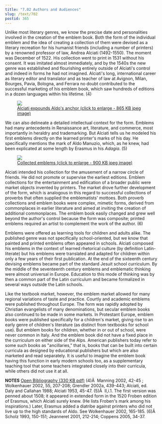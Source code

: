 ```yaml
---
title: "7.02 Authors and Audiences"
slug: /text/702
postid: 365
---
```

Unlike most literary genres, we know the precise date and personalities involved in the creation of the emblem book. Both the form of the individual emblem and the idea of creating a collection of them were devised as a literary recreation for his humanist friends (including a number of printers) by a renowned professor of law, Andrea Alciati (1492-1550). The moment was December of 1522. His collection went to print in 1531 without his consent. It was imitated almost immediately, and by the 1540s the new genre was established and flourishing entirely outside of Alciati's control and indeed in forms he had not imagined. Alciati's long, international career as literary editor and translator and as teacher of law at Avignon, Milan, Bourges, Pavia, Bologna, and Ferrara no doubt contributed to the successful marketing of his emblem book, which saw hundreds of editions in a dozen languages within his lifetime. (4)
<p style="text-align: center;"></p>


<figure class="mkdn-figure">
    <a href="/images_full//7.00_Chapter_Seven/HFS_026.02.jpg" class="mkdn-image-link">
    <img class="mkdn-image" src="/images_full//7.00_Chapter_Seven/HFS_026.02.jpg" />
    <figcaption class="mkdn-figcaption">Alciati expounds Aldo's anchor (click to enlarge - 865 KB jpeg image)</figcaption>
    </a>
</figure>

We can also delineate a detailed intellectual context for the form. Emblems had many antecedents in Renaissance art, literature, and commerce, most importantly in heraldry and trademarking. But Alciati tells us he modeled his first emblems directly on the learned printer's marks of his day. He specifically mentions the mark of Aldo Manuzio, which, as he knew, had been explicated at some length by Erasmus in his <em>Adagia</em>. (5)
<p style="text-align: center;"></p>


<figure class="mkdn-figure">
    <a href="/images_full//7.00_Chapter_Seven/HFS_028.03.jpg" class="mkdn-image-link">
    <img class="mkdn-image" src="/images_full//7.00_Chapter_Seven/HFS_028.03.jpg" />
    <figcaption class="mkdn-figcaption">Collected emblems (click to enlarge - 900 KB jpeg image)</figcaption>
    </a>
</figure>

Alciati intended his collection for the amusement of a narrow circle of friends. He did not promote or supervise the earliest editions. Emblem collections for the entertainment and edification of a broader public were market objects invented by printers. The market drove further development of the form, which is analogous in this regard to successful collections of proverbs that often supplied the emblematists' mottoes. Both proverb collections and emblem books were complex, mimetic forms, derived from commonplaces in earlier literature and aimed at inviting the creation of additional commonplaces. The emblem book easily changed and grew well beyond the author's control because the form was composite; printed emblems required an artist to complement the work of the author. (6)

Emblems were offered as learning tools for children and adults alike. The published genre was not specifically school-oriented, but we know that painted and printed emblems often appeared in schools. Alciati composed his emblems in the context of learned rhetorical culture (by definition Latin-literate) but his emblems were translated and adapted for children within only a few years of their first publication. At the end of the sixteenth century devising emblems became part of the standard Jesuit school curriculum. By the middle of the seventeenth century emblems and emblematic thinking were almost universal in Europe. Education to this mode of thinking was by then a common part of the Latin curriculum and became formalized in several ways outside the Latin schools.

Like the textbook market, however, the emblem market allowed for many regional variations of taste and practice. Courtly and academic emblems were published throughout Europe. The form was rapidly adopted by Christian evangelists of many denominations, but secular emblem books also continued to be made in some markets. In Protestant Europe, emblem books were published specifically for a children's market, giving rise to an early genre of children's literature (as distinct from textbooks for school use). But emblem books for children, whether in or out of school, were never common in Italy. And the emblem book did not have a fixed place in the curriculum on either side of the Alps. American publishers today refer to some such books as "ancillaries," that is, books that can be built into certain curricula as designed by educational publishers but which are also marketed and read separately. It is useful to imagine the emblem book having this function in early modern schools too, as a supplementary teaching tool that some teachers integrated closely into their curricula, while others did not use it at all.

<strong>NOTES</strong>
<a href="http://www.humanismforsale.org/bibliography.pdf" target="new">Open Bibliography (330 KB pdf)</a>
(4)Â  Manning 2002, 42-45 ; Wolkenhauer 2002, 55, 207-208; Grendler 2002a, 439-443; Alciati, ed. Daly and Callahan 1988; Alciati 1953, 45-47.
(5)Â  II,i.1. The first version was penned about 1508; it appeared in extended form in the 1520 Froben edition of Erasmus, which Alciati surely knew. (He lists Froben's mark among his inspirations.) Later, Erasmus added a diatribe against printers who did not live up to the high standards of Aldo. See Wolkenhauer 2002, 165-185.
(6)Â  Scholz 1993, 150-151; Jeanneret 2001, 212-214; Coppens 2005, 34-37.
